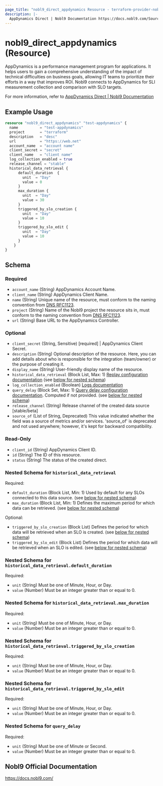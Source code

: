 ```yaml
---
page_title: "nobl9_direct_appdynamics Resource - terraform-provider-nobl9"
description: |-
  AppDynamics Direct | Nobl9 Documentation https://docs.nobl9.com/Sources/appdynamics#appdynamics-direct
---
```


# nobl9_direct_appdynamics (Resource)

AppDynamics is a performance management program for applications. It helps users to gain a comprehensive understanding of the impact of technical difficulties on business goals, allowing IT teams to prioritize their efforts in a way that improves ROI. Nobl9 connects to AppDynamics for SLI measurement collection and comparison with SLO targets.

For more information, refer to [AppDynamics Direct | Nobl9 Documentation](https://docs.nobl9.com/Sources/appdynamics#appdynamics-direct)

## Example Usage

```terraform
resource "nobl9_direct_appdynamics" "test-appdynamics" {
  name          = "test-appdynamics"
  project       = "terraform"
  description   = "desc"
  url           = "https://web.net"
  account_name  = "account name"
  client_secret = "secret"
  client_name   = "client name"
  log_collection_enabled = true
  release_channel = "stable"
  historical_data_retrieval {
      default_duration  {
        unit  = "Day"
        value = 0
      }
      max_duration {
        unit  = "Day"
        value = 30
      }
      triggered_by_slo_creation {
        unit  = "Day"
        value = 10
      }
      triggered_by_slo_edit {
        unit  = "Day"
        value = 10
      }
    }
}
```

<!-- schema generated by tfplugindocs -->
## Schema

### Required

- `account_name` (String) AppDynamics Account Name.
- `client_name` (String) AppDynamics Client Name.
- `name` (String) Unique name of the resource, must conform to the naming convention from [DNS RFC1123](https://kubernetes.io/docs/concepts/overview/working-with-objects/names/#names).
- `project` (String) Name of the Nobl9 project the resource sits in, must conform to the naming convention from [DNS RFC1123](https://kubernetes.io/docs/concepts/overview/working-with-objects/names/#names).
- `url` (String) Base URL to the AppDynamics Controller.

### Optional

- `client_secret` (String, Sensitive) [required] | AppDynamics Client Secret.
- `description` (String) Optional description of the resource. Here, you can add details about who is responsible for the integration (team/owner) or the purpose of creating it.
- `display_name` (String) User-friendly display name of the resource.
- `historical_data_retrieval` (Block List, Max: 1) [Replay configuration documentation](https://docs.nobl9.com/replay) (see [below for nested schema](#nestedblock--historical_data_retrieval))
- `log_collection_enabled` (Boolean) [Logs documentation](https://docs.nobl9.com/features/slo-troubleshooting/event-logs)
- `query_delay` (Block Set, Max: 1) [Query delay configuration documentation](https://docs.nobl9.com/features/query-delay). Computed if not provided. (see [below for nested schema](#nestedblock--query_delay))
- `release_channel` (String) Release channel of the created data source [stable/beta]
- `source_of` (List of String, Deprecated) This value indicated whether the field was a source of metrics and/or services. 'source_of' is deprecated and not used anywhere; however, it's kept for backward compatibility.

### Read-Only

- `client_id` (String) AppDynamics Client ID.
- `id` (String) The ID of this resource.
- `status` (String) The status of the created direct.

<a id="nestedblock--historical_data_retrieval"></a>
### Nested Schema for `historical_data_retrieval`

Required:

- `default_duration` (Block List, Min: 1) Used by default for any SLOs connected to this data source. (see [below for nested schema](#nestedblock--historical_data_retrieval--default_duration))
- `max_duration` (Block List, Min: 1) Defines the maximum period for which data can be retrieved. (see [below for nested schema](#nestedblock--historical_data_retrieval--max_duration))

Optional:

- `triggered_by_slo_creation` (Block List) Defines the period for which data will be retrieved when an SLO is created. (see [below for nested schema](#nestedblock--historical_data_retrieval--triggered_by_slo_creation))
- `triggered_by_slo_edit` (Block List) Defines the period for which data will be retrieved when an SLO is edited. (see [below for nested schema](#nestedblock--historical_data_retrieval--triggered_by_slo_edit))

<a id="nestedblock--historical_data_retrieval--default_duration"></a>
### Nested Schema for `historical_data_retrieval.default_duration`

Required:

- `unit` (String) Must be one of Minute, Hour, or Day.
- `value` (Number) Must be an integer greater than or equal to 0.


<a id="nestedblock--historical_data_retrieval--max_duration"></a>
### Nested Schema for `historical_data_retrieval.max_duration`

Required:

- `unit` (String) Must be one of Minute, Hour, or Day.
- `value` (Number) Must be an integer greater than or equal to 0.


<a id="nestedblock--historical_data_retrieval--triggered_by_slo_creation"></a>
### Nested Schema for `historical_data_retrieval.triggered_by_slo_creation`

Required:

- `unit` (String) Must be one of Minute, Hour, or Day.
- `value` (Number) Must be an integer greater than or equal to 0.


<a id="nestedblock--historical_data_retrieval--triggered_by_slo_edit"></a>
### Nested Schema for `historical_data_retrieval.triggered_by_slo_edit`

Required:

- `unit` (String) Must be one of Minute, Hour, or Day.
- `value` (Number) Must be an integer greater than or equal to 0.



<a id="nestedblock--query_delay"></a>
### Nested Schema for `query_delay`

Required:

- `unit` (String) Must be one of Minute or Second.
- `value` (Number) Must be an integer greater than or equal to 0.

## Nobl9 Official Documentation

https://docs.nobl9.com/
